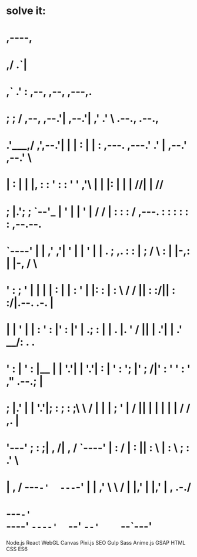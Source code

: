 # solve it:
#                ,----,                                                                                            
#              ,/   .`|                                                                                            
#             ,`   .'  :          ,--,    ,--,                        ,---,.                                        
#          ;    ;     / ,--,   ,--.'|  ,--.'|                      ,'  .'  \            .--.,   .--.,              
#        .'___,/    ,',--.'|   |  | :  |  | :     ,---.          ,---.' .' |          ,--.'  \,--.'  \             
#        |    :     | |  |,    :  : '  :  : '    '   ,'\         |   |  |: |          |  | /\/|  | /\/             
#        ;    |.';  ; `--'_    |  ' |  |  ' |   /   /   |        :   :  :  /   ,---.  :  : :  :  : :    ,--.--.    
#        `----'  |  | ,' ,'|   '  | |  '  | |  .   ; ,. :        :   |    ;   /     \ :  | |-,:  | |-, /       \   
#            '   :  ; '  | |   |  | :  |  | :  '   | |: :        |   :     \ /    /  ||  : :/||  : :/|.--.  .-. |  
#            |   |  ' |  | :   '  : |__'  : |__'   | .; :        |   |   . |.    ' / ||  |  .'|  |  .' \__\/: . .  
#            '   :  | '  : |__ |  | '.'|  | '.'|   :    |        '   :  '; |'   ;   /|'  : '  '  : '   ," .--.; |  
#            ;   |.'  |  | '.'|;  :    ;  :    ;\   \  /         |   |  | ; '   |  / ||  | |  |  | |  /  /  ,.  |  
#            '---'    ;  :    ;|  ,   /|  ,   /  `----'          |   :   /  |   :    ||  : \  |  : \ ;  :   .'   \ 
#                     |  ,   /  ---`-'  ---`-'                   |   | ,'    \   \  / |  |,'  |  |,' |  ,     .-./ 
#                      ---`-'                                    `----'       `----'  `--'    `--'    `--`---'     

Node.js
React
WebGL
Canvas
Pixi.js
SEO
Gulp
Sass
Anime.js
GSAP
HTML
CSS
ES6

